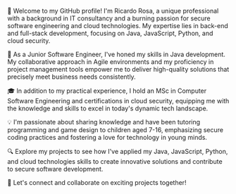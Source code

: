 👋 Welcome to my GitHub profile! I'm Ricardo Rosa, a unique professional with a background in IT consultancy and a burning passion for secure software engineering and cloud technologies. My expertise lies in back-end and full-stack development, focusing on Java, JavaScript, Python, and cloud security.

🚀 As a Junior Software Engineer, I've honed my skills in Java development. My collaborative approach in Agile environments and my proficiency in project management tools empower me to deliver high-quality solutions that precisely meet business needs consistently.

🎓 In addition to my practical experience, I hold an MSc in Computer Software Engineering and certifications in cloud security, equipping me with the knowledge and skills to excel in today's dynamic tech landscape.

💡 I'm passionate about sharing knowledge and have been tutoring programming and game design to children aged 7-16, emphasizing secure coding practices and fostering a love for technology in young minds.

🔍 Explore my projects to see how I've applied my Java, JavaScript, Python, and cloud technologies skills to create innovative solutions and contribute to secure software development.

🌟 Let's connect and collaborate on exciting projects together!

